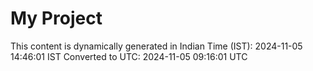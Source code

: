 # My Project

This content is dynamically generated in Indian Time (IST): 2024-11-05 14:46:01 IST
Converted to UTC: 2024-11-05 09:16:01 UTC
